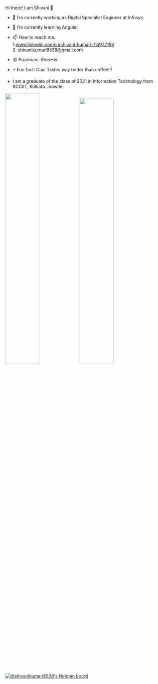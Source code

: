 Hi there! I am Shivani :wave:

- 🔭 I’m currently working as Digital Specialist Engineer at Infosys.
- 🌱 I’m currently learning Angular
- 📫 How to reach me: <br />           1.www.linkedin.com/in/shivani-kumari-11a927196 <br />            2. shivanikumari8538@gmail.com

- 😄 Pronouns: She/Her
- ⚡ Fun fact: Chai Tastes way better than coffee!!!
- I am a graduate of the class of 2021 in Information Technology from RCCIIT, Kolkata. :bowtie:

<img src="https://github-readme-stats.vercel.app/api?username=Shivanisingh1809&show_icons=true&theme=prussian&count_private=true" width="47%"><img src="https://github-readme-stats.vercel.app/api/top-langs/?username=Shivanisingh1809&layout=compact&theme=prussian" width="46.6%">

[![@shivanikumari8538's Holopin board](https://holopin.me/shivanikumari8538)](https://holopin.io/@shivanikumari8538)
